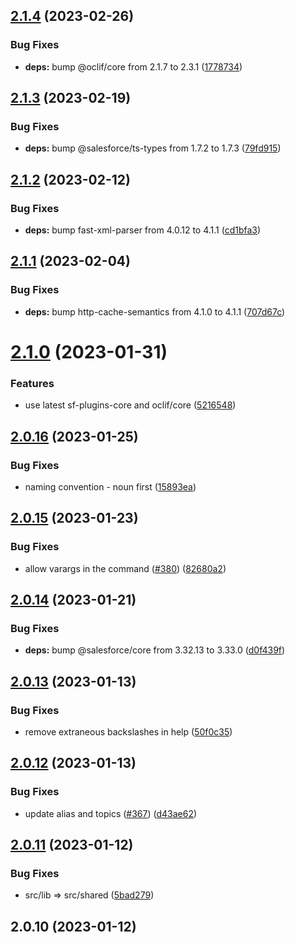## [2.1.4](https://github.com/salesforcecli/plugin-custom-metadata/compare/2.1.3...2.1.4) (2023-02-26)


### Bug Fixes

* **deps:** bump @oclif/core from 2.1.7 to 2.3.1 ([1778734](https://github.com/salesforcecli/plugin-custom-metadata/commit/1778734c31ae233a25b89c4fcc3e699114936104))



## [2.1.3](https://github.com/salesforcecli/plugin-custom-metadata/compare/2.1.2...2.1.3) (2023-02-19)


### Bug Fixes

* **deps:** bump @salesforce/ts-types from 1.7.2 to 1.7.3 ([79fd915](https://github.com/salesforcecli/plugin-custom-metadata/commit/79fd9153b1bf34dc49baf1f224c54c32c2efdf63))



## [2.1.2](https://github.com/salesforcecli/plugin-custom-metadata/compare/2.1.1...2.1.2) (2023-02-12)


### Bug Fixes

* **deps:** bump fast-xml-parser from 4.0.12 to 4.1.1 ([cd1bfa3](https://github.com/salesforcecli/plugin-custom-metadata/commit/cd1bfa3ad9b40dca419bf405309cf99460e51973))



## [2.1.1](https://github.com/salesforcecli/plugin-custom-metadata/compare/2.1.0...2.1.1) (2023-02-04)


### Bug Fixes

* **deps:** bump http-cache-semantics from 4.1.0 to 4.1.1 ([707d67c](https://github.com/salesforcecli/plugin-custom-metadata/commit/707d67c5d0751d11d2e4e0dc1286c75db6733f2c))



# [2.1.0](https://github.com/salesforcecli/plugin-custom-metadata/compare/2.0.16...2.1.0) (2023-01-31)


### Features

* use latest sf-plugins-core and oclif/core ([5216548](https://github.com/salesforcecli/plugin-custom-metadata/commit/5216548a005d17f22ddd84e71a52b5b7ed8f8f97))



## [2.0.16](https://github.com/salesforcecli/plugin-custom-metadata/compare/2.0.15...2.0.16) (2023-01-25)


### Bug Fixes

* naming convention - noun first ([15893ea](https://github.com/salesforcecli/plugin-custom-metadata/commit/15893ea1d94c2e2982d7e5d3b20487430ee72261))



## [2.0.15](https://github.com/salesforcecli/plugin-custom-metadata/compare/2.0.14...2.0.15) (2023-01-23)


### Bug Fixes

* allow varargs in the command ([#380](https://github.com/salesforcecli/plugin-custom-metadata/issues/380)) ([82680a2](https://github.com/salesforcecli/plugin-custom-metadata/commit/82680a210b0264d31e9e05434a799eb251db0877))



## [2.0.14](https://github.com/salesforcecli/plugin-custom-metadata/compare/2.0.13...2.0.14) (2023-01-21)


### Bug Fixes

* **deps:** bump @salesforce/core from 3.32.13 to 3.33.0 ([d0f439f](https://github.com/salesforcecli/plugin-custom-metadata/commit/d0f439fee7f3ff416794aa78bd63f8bfff33face))



## [2.0.13](https://github.com/salesforcecli/plugin-custom-metadata/compare/2.0.12...2.0.13) (2023-01-13)


### Bug Fixes

* remove extraneous backslashes in help ([50f0c35](https://github.com/salesforcecli/plugin-custom-metadata/commit/50f0c3567c325e9fbaf13b38173035a42799a0ae))



## [2.0.12](https://github.com/salesforcecli/plugin-custom-metadata/compare/2.0.11...2.0.12) (2023-01-13)


### Bug Fixes

* update alias and topics ([#367](https://github.com/salesforcecli/plugin-custom-metadata/issues/367)) ([d43ae62](https://github.com/salesforcecli/plugin-custom-metadata/commit/d43ae62781b5a6ba88681c7d6fba285728ec4f90))



## [2.0.11](https://github.com/salesforcecli/plugin-custom-metadata/compare/2.0.10...2.0.11) (2023-01-12)


### Bug Fixes

* src/lib => src/shared ([5bad279](https://github.com/salesforcecli/plugin-custom-metadata/commit/5bad279eca72d67646d3f4cd6d8a4ca9f4e0c562))



## 2.0.10 (2023-01-12)



